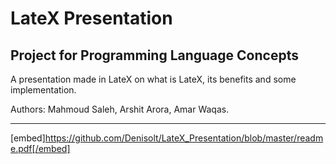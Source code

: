 # LateX Presentation
## Project for Programming Language Concepts

A presentation made in LateX on what is LateX, its benefits and some implementation. 

Authors: Mahmoud Saleh, Arshit Arora, Amar Waqas.

__________________________________________________________________________________________________________________________________________
[embed]https://github.com/Denisolt/LateX_Presentation/blob/master/readme.pdf[/embed]
